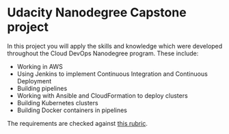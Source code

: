 # Udacity Nanodegree Capstone project

In this project you will apply the skills and knowledge which were developed throughout the Cloud DevOps Nanodegree program. These include:

* Working in AWS
* Using Jenkins to implement Continuous Integration and Continuous Deployment
* Building pipelines
* Working with Ansible and CloudFormation to deploy clusters
* Building Kubernetes clusters
* Building Docker containers in pipelines

The requirements are checked against [this rubric](https://review.udacity.com/#!/rubrics/2577/view).
